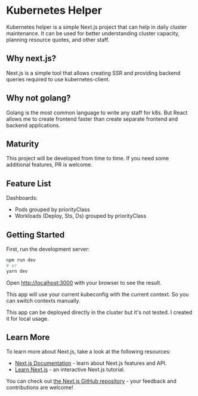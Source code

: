 # Kubernetes Helper

Kubernetes helper is a simple Next.js project that can help in daily cluster maintenance.
It can be used for better understanding cluster capacity, planning resource quotes, and other staff.

## Why next.js?

Next.js is a simple tool that allows creating SSR and providing backend queries required to use kubernetes-client.

## Why not golang?

Golang is the most common language to write any staff for k8s. But React allows me to create frontend faster than create separate frontend and backend applications.

## Maturity

This project will be developed from time to time. If you need some additional features, PR is welcome.


## Feature List
Dashboards:
- Pods grouped by priorityClass
- Workloads (Deploy, Sts, Ds) grouped by priorityClass

## Getting Started

First, run the development server:

```bash
npm run dev
# or
yarn dev
```

Open [http://localhost:3000](http://localhost:3000) with your browser to see the result.

This app will use your current kubeconfig with the current context. So you can switch contexts manually.

This app can be deployed directly in the cluster but it's not tested. I created it for local usage.

## Learn More

To learn more about Next.js, take a look at the following resources:

- [Next.js Documentation](https://nextjs.org/docs) - learn about Next.js features and API.
- [Learn Next.js](https://nextjs.org/learn) - an interactive Next.js tutorial.

You can check out [the Next.js GitHub repository](https://github.com/vercel/next.js/) - your feedback and contributions are welcome!